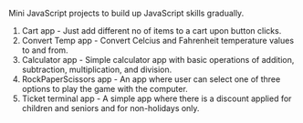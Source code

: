 Mini JavaScript projects to build up JavaScript skills gradually.
1. Cart app - Just add different no of items to a cart upon button clicks.
2. Convert Temp app - Convert Celcius and Fahrenheit temperature values to and from.
3. Calculator app - Simple calculator app with basic operations of addition, subtraction, multiplication, and division.
4. RockPaperScissors app - An app where user can select one of three options to play the game with the computer.
5. Ticket terminal app - A simple app where there is a discount applied for children and seniors and for  non-holidays only.
